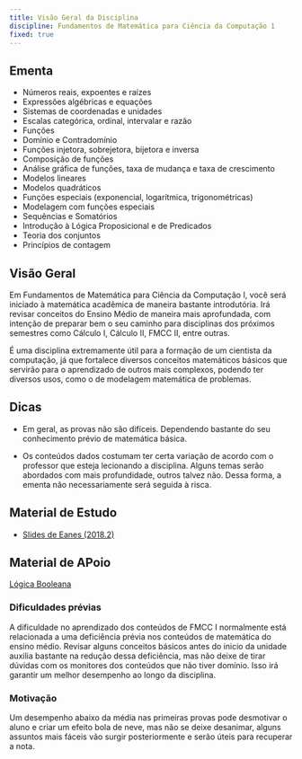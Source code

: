 ```yaml
---
title: Visão Geral da Disciplina
discipline: Fundamentos de Matemática para Ciência da Computação 1
fixed: true
---
```


## Ementa

- Números reais, expoentes e raízes
- Expressões algébricas e equações
- Sistemas de coordenadas e unidades
- Escalas categórica, ordinal, intervalar e razão
- Funções
- Domínio e Contradomínio
- Funções injetora, sobrejetora, bijetora e inversa
- Composição de funções
- Análise gráfica de funções, taxa de mudança e taxa de crescimento
- Modelos lineares
- Modelos quadráticos
- Funções especiais (exponencial, logarítmica, trigonométricas)
- Modelagem com funções especiais
- Sequências e Somatórios
- Introdução à Lógica Proposicional e de Predicados
- Teoria dos conjuntos
- Princípios de contagem

## Visão Geral

Em Fundamentos de Matemática para Ciência da Computação I, você será iniciado à matemática acadêmica de maneira bastante introdutória. Irá revisar conceitos do Ensino Médio de maneira mais aprofundada, com intenção de preparar bem o seu caminho para disciplinas dos próximos semestres como Cálculo I, Cálculo II, FMCC II, entre outras.

É uma disciplina extremamente útil para a formação de um cientista da computação, já que fortalece diversos conceitos matemáticos básicos que servirão para o aprendizado de outros mais complexos, podendo ter diversos usos, como o de modelagem matemática de problemas.

## Dicas

- Em geral, as provas não são difíceis. Dependendo bastante do seu conhecimento prévio de matemática básica.

- Os conteúdos dados costumam ter certa variação de acordo com o professor que esteja lecionando a disciplina. Alguns temas serão abordados com mais profundidade, outros talvez não. Dessa forma, a ementa não necessariamente será seguida à risca.

## Material de Estudo

- [Slides de Eanes (2018.2)](https://drive.google.com/drive/u/4/folders/1I9TWrpyJXX_Lxyg_BEYw3UkevKdOWAer)

## Material de APoio

[Lógica Booleana](https://drive.google.com/file/d/1ZYXoG2azIqMFtYz_cgsA7wo96836PYMe/view?usp=sharing) 



### Dificuldades prévias

A dificuldade no aprendizado dos conteúdos de FMCC I normalmente está relacionada a uma deficiência prévia nos conteúdos de matemática do ensino médio. Revisar alguns conceitos básicos antes do inicio da unidade auxilia bastante na redução dessa deficiência, mas não deixe de tirar dúvidas com os monitores dos conteúdos que não tiver domínio. Isso irá garantir um melhor desempenho ao longo da disciplina.

### Motivação

Um desempenho abaixo da média nas primeiras provas pode desmotivar o aluno e criar um efeito bola de neve, mas não se deixe desanimar, alguns assuntos mais fáceis vão surgir posteriormente e serão úteis para recuperar  a nota.
